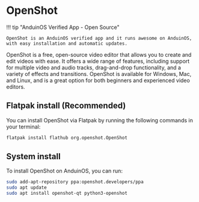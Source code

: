 # OpenShot

!!! tip "AnduinOS Verified App - Open Source"

    OpenShot is an AnduinOS verified app and it runs awesome on AnduinOS, with easy installation and automatic updates.

OpenShot is a free, open-source video editor that allows you to create and edit videos with ease. It offers a wide range of features, including support for multiple video and audio tracks, drag-and-drop functionality, and a variety of effects and transitions. OpenShot is available for Windows, Mac, and Linux, and is a great option for both beginners and experienced video editors.

## Flatpak install (Recommended)

You can install OpenShot via Flatpak by running the following commands in your terminal:

```bash
flatpak install flathub org.openshot.OpenShot
```

## System install

To install OpenShot on AnduinOS, you can run:

```bash
sudo add-apt-repository ppa:openshot.developers/ppa
sudo apt update
sudo apt install openshot-qt python3-openshot
```
